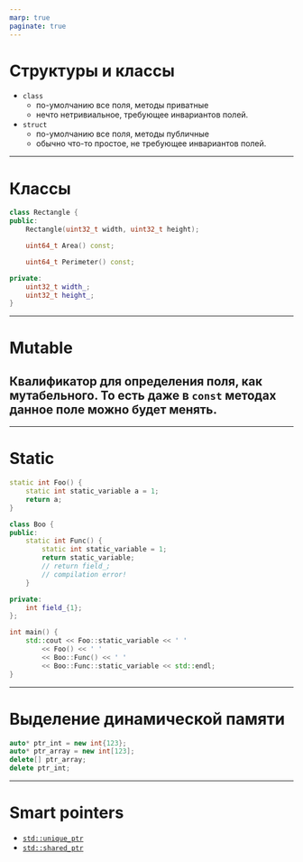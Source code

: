 ```yaml
---
marp: true
paginate: true
---
```

# Структуры и классы
- `class`
    - по-умолчанию все поля, методы приватные
    - нечто нетривиальное, требующее инвариантов полей.
- `struct`
    - по-умолчанию все поля, методы публичные
    - обычно что-то простое, не требующее инвариантов полей.
---
# Классы
```cpp
class Rectangle {
public:
    Rectangle(uint32_t width, uint32_t height);

    uint64_t Area() const;

    uint64_t Perimeter() const;

private:
    uint32_t width_;
    uint32_t height_;
}
```
---
# Mutable
Квалификатор для определения поля, как мутабельного. То есть даже в `const` методах данное поле можно будет менять.
---
---
# Static
```cpp
static int Foo() {
    static int static_variable a = 1;
    return a;
}

class Boo {
public:
    static int Func() {
        static int static_variable = 1;
        return static_variable;
        // return field_;
        // compilation error!
    }

private:
    int field_{1};
};

int main() {
    std::cout << Foo::static_variable << ' '
        << Foo() << ' '
        << Boo::Func() << ' '
        << Boo::Func::static_variable << std::endl;
}
```
---
# Выделение динамической памяти
```cpp
auto* ptr_int = new int{123};
auto* ptr_array = new int[123];
delete[] ptr_array;
delete ptr_int;
```
---
# Smart pointers
- [`std::unique_ptr`](https://en.cppreference.com/w/cpp/memory/unique_ptr)
- [`std::shared_ptr`](https://en.cppreference.com/w/cpp/memory/shared_ptr)
